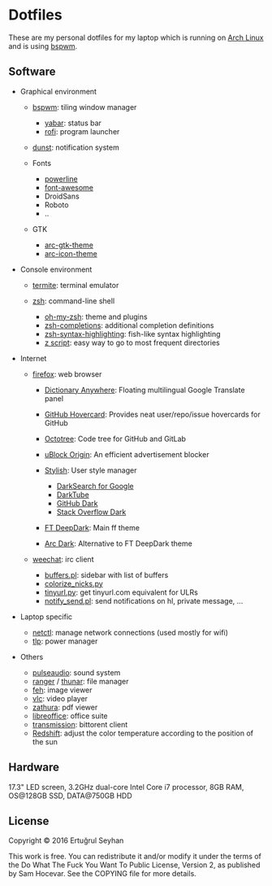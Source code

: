 # Dotfiles

These are my personal dotfiles for my laptop which is running on [Arch Linux](https://www.archlinux.org/) and is using
[bspwm](https://github.com/baskerville/bspwm).

## Software

- Graphical environment

   - [bspwm](https://github.com/baskerville/bspwm): tiling window manager

      - [yabar](https://github.com/geommer/yabar): status bar
      - [rofi](https://github.com/DaveDavenport/rofi): program launcher

   - [dunst](http://www.knopwob.org/dunst/): notification system
   - Fonts
      - [powerline](https://github.com/powerline/fonts)
      - [font-awesome](http://fontawesome.io/)
      - DroidSans
      - Roboto
      - ..

   - GTK
      - [arc-gtk-theme](https://github.com/horst3180/arc-theme)
      - [arc-icon-theme](https://github.com/horst3180/arc-icon-theme)

- Console environment

   - [termite](https://github.com/thestinger/termite): terminal emulator
   - [zsh](http://www.zsh.org/): command-line shell

      - [oh-my-zsh](https://github.com/robbyrussell/oh-my-zsh): theme and plugins
      - [zsh-completions](https://github.com/zsh-users/zsh-completions): additional completion definitions
      - [zsh-syntax-highlighting](https://github.com/zsh-users/zsh-syntax-highlighting): fish-like syntax highlighting
      - [z script](https://github.com/rupa/z): easy way to go to most frequent directories

- Internet

   - [firefox](https://www.mozilla.org/en-US/firefox/desktop/): web browser
      - [Dictionary Anywhere](http://add0n.com/dictionary.html): Floating multilingual Google Translate panel
      - [GitHub Hovercard](https://justineo.github.io/github-hovercard/): Provides neat user/repo/issue hovercards for GitHub
      - [Octotree](https://github.com/buunguyen/octotree): Code tree for GitHub and GitLab
      - [uBlock Origin](https://github.com/gorhill/uBlock): An efficient advertisement blocker
      - [Stylish](https://userstyles.org): User style manager

         - [DarkSearch for Google](https://userstyles.org/styles/118959/darksearch-for-google)
         - [DarkTube](https://userstyles.org/styles/117673/darktube)
         - [GitHub Dark](https://userstyles.org/styles/37035/github-dark)
		 - [Stack Overflow Dark](https://userstyles.org/styles/35345/stackoverflow-dark)

      - [FT DeepDark](https://addons.mozilla.org/en-US/firefox/addon/ft-deepdark/): Main ff theme
      - [Arc Dark](https://github.com/horst3180/arc-firefox-theme): Alternative to FT DeepDark theme

   - [weechat](https://weechat.org/): irc client

      - [buffers.pl](https://weechat.org/scripts/source/buffers.pl.html/): sidebar with list of buffers
      - [colorize_nicks.py](https://weechat.org/scripts/source/colorize_nicks.py.html/)
      - [tinyurl.py](https://weechat.org/scripts/source/tinyurl.py.html/): get tinyurl.com equivalent for ULRs
      - [notify_send.pl](https://weechat.org/scripts/source/notify_send.pl.html/): send notifications on hl, private 
message, ...

- Laptop specific

   - [netctl](https://github.com/joukewitteveen/netctl): manage network connections (used mostly for wifi)
   - [tlp](http://linrunner.de/en/tlp/tlp.html): power manager

- Others

   - [pulseaudio](https://www.freedesktop.org/wiki/Software/PulseAudio/): sound system
   - [ranger](http://ranger.nongnu.org/) / [thunar](http://docs.xfce.org/xfce/thunar/start): file manager
   - [feh](http://feh.finalrewind.org/): image viewer
   - [vlc](https://www.videolan.org/vlc/): video player
   - [zathura](https://pwmt.org/projects/zathura/): pdf viewer
   - [libreoffice](https://www.libreoffice.org/): office suite
   - [transmission](https://www.transmissionbt.com/): bittorent client
   - [Redshift](http://jonls.dk/redshift): adjust the color temperature according to the position of the sun

## Hardware

17.3" LED screen, 3.2GHz dual-core Intel Core i7 processor, 8GB RAM, OS@128GB SSD, DATA@750GB HDD

## License

Copyright © 2016 Ertuğrul Seyhan

This work is free. You can redistribute it and/or modify it under the terms of the Do What The Fuck You Want To Public 
License, Version 2, as published by Sam Hocevar. See the COPYING file for more details.
